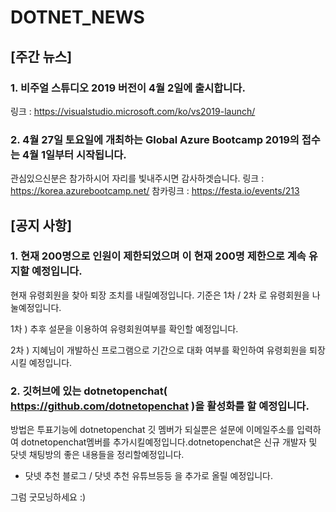# DOTNET_NEWS

## [주간 뉴스]
### 1. 비주얼 스튜디오 2019 버전이 4월 2일에 출시합니다.
링크 : https://visualstudio.microsoft.com/ko/vs2019-launch/

### 2. 4월 27일 토요일에 개최하는 Global Azure Bootcamp 2019의 접수는 4월 1일부터 시작됩니다.
관심있으신분은 참가하시어 자리를 빛내주시면 감사하겟습니다. 
링크 : https://korea.azurebootcamp.net/
참카링크 : https://festa.io/events/213

## [공지 사항]
### 1. 현재 200명으로 인원이 제한되었으며 이 현재 200명 제한으로 계속 유지할 예정입니다.
현재 유령회원을 찾아 퇴장 조치를 내릴예정입니다. 기준은 1차 / 2차 로 유령회원을 나눌예정입니다.

1차 ) 추후 설문을 이용하여 유령회원여부를 확인할 예정입니다.

2차 ) 지혜님이 개발하신 프로그램으로 기간으로 대화 여부를 확인하여 유령회원을 퇴장시킬 예정입니다.

### 2. 깃허브에 있는 dotnetopenchat( https://github.com/dotnetopenchat )을 활성화를 할 예정입니다.  
방법은 투표기능에 dotnetopenchat 깃 멤버가 되실뿐은 설문에 이메일주소를 입력하여 dotnetopenchat멤버를
추가시킬예정입니다.dotnetopenchat은 신규 개발자 및 닷넷 채팅방의 좋은 내용들을 정리할예정입니다.
- 닷넷 추천 블로그 / 닷넷 추천 유튜브등등 을 추가로 올릴 예정입니다.

그럼 굿모닝하세요 :)
